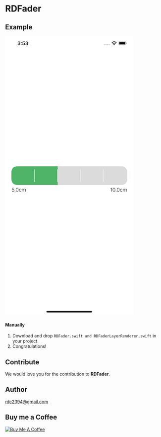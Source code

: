 # RDFader
## Example
![alt text](https://github.com/romin2394/RDFader/blob/main/RDFader/snap.png)

#### Manually
1. Download and drop ```RDFader.swift and RDFaderLayerRenderer.swift``` in your project.  
2. Congratulations!  

## Contribute

We would love you for the contribution to **RDFader**.
## Author

rdc2394@gmail.com

## Buy me a Coffee

<a href="https://www.buymeacoffee.com/romin" target="_blank"><img src="https://cdn.buymeacoffee.com/buttons/v2/default-red.png" alt="Buy Me A Coffee" style="height: 60px !important;width: 217px !important;" ></a>
